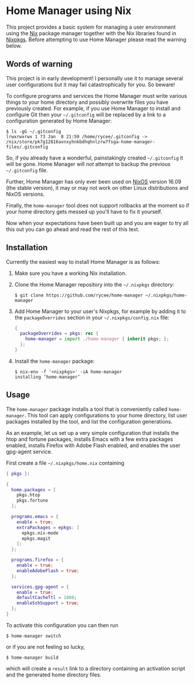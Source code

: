 Home Manager using Nix
======================

This project provides a basic system for managing a user environment
using the [Nix][] package manager together with the Nix libraries
found in [Nixpkgs][]. Before attempting to use Home Manager please
read the warning below.

Words of warning
----------------

This project is in early development! I personally use it to manage
several user configurations but it may fail catastrophically for you.
So beware!

To configure programs and services the Home Manager must write various
things to your home directory and possibly overwrite files you have
previously created. For example, if you use Home Manager to install
and configure Git then your `~/.gitconfig` will be replaced by a link
to a configuration generated by Home Manager:

```
$ ls -gG ~/.gitconfig
lrwxrwxrwx 1 73 Jan  8 21:59 /home/rycee/.gitconfig -> /nix/store/pk7g12816avnxyhnkbdhqhnlzrw7fsga-home-manager-files/.gitconfig
```

So, if you already have a wonderful, painstakingly created
`~/.gitconfig` it will be gone. Home Manager will _not_ attempt to
backup the previous `~/.gitconfig` file.

Further, Home Manager has only ever been used on [NixOS][] version
16.09 (the stable version), it may or may not work on other Linux
distributions and NixOS versions.

Finally, the `home-manager` tool does not support rollbacks at the
moment so if your home directory gets messed up you'll have to fix it
yourself.

Now when your expectations have been built up and you are eager to try
all this out you can go ahead and read the rest of this text.

Installation
------------

Currently the easiest way to install Home Manager is as follows:

 1. Make sure you have a working Nix installation.

 2. Clone the Home Manager repository into the `~/.nixpkgs` directory:

    ```
    $ git clone https://github.com/rycee/home-manager ~/.nixpkgs/home-manager
    ```

 3. Add Home Manager to your user's Nixpkgs, for example by adding it
    to the `packageOverrides` section in your `~/.nixpkgs/config.nix`
    file:

    ```nix
    {
      packageOverrides = pkgs: rec {
        home-manager = import ./home-manager { inherit pkgs; };
      };
    }
    ```

 4. Install the `home-manager` package:

    ```
    $ nix-env -f '<nixpkgs>' -iA home-manager
    installing ‘home-manager’
    ```

Usage
-----

The `home-manager` package installs a tool that is conveniently called
`home-manager`. This tool can apply configurations to your home
directory, list user packages installed by the tool, and list the
configuration generations.

As an example, let us set up a very simple configuration that installs
the htop and fortune packages, installs Emacs with a few extra
packages enabled, installs Firefox with Adobe Flash enabled, and
enables the user gpg-agent service.

First create a file `~/.nixpkgs/home.nix` containing

```nix
{ pkgs }:

{
  home.packages = [
    pkgs.htop
    pkgs.fortune
  ];

  programs.emacs = {
    enable = true;
    extraPackages = epkgs: [
      epkgs.nix-mode
      epkgs.magit
    ];
  };

  programs.firefox = {
    enable = true;
    enableAdobeFlash = true;
  };

  services.gpg-agent = {
    enable = true;
    defaultCacheTtl = 1800;
    enableSshSupport = true;
  };
}
```

To activate this configuration you can then run

```
$ home-manager switch
```

or if you are not feeling so lucky,

```
$ home-manager build
```

which will create a `result` link to a directory containing an
activation script and the generated home directory files.

[Nix]: https://nixos.org/nix/
[NixOS]: https://nixos.org/
[Nixpkgs]: https://nixos.org/nixpkgs/
